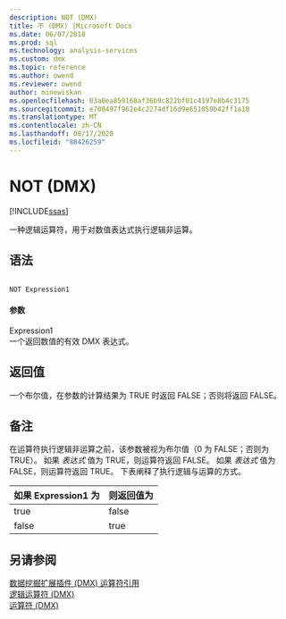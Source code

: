 ```yaml
---
description: NOT (DMX)
title: 不 (DMX) |Microsoft Docs
ms.date: 06/07/2018
ms.prod: sql
ms.technology: analysis-services
ms.custom: dmx
ms.topic: reference
ms.author: owend
ms.reviewer: owend
author: minewiskan
ms.openlocfilehash: 03a8ea859160af36b9c822bf01c4197e8b4c3175
ms.sourcegitcommit: e700497f962e4c2274df16d9e651059b42ff1a10
ms.translationtype: MT
ms.contentlocale: zh-CN
ms.lasthandoff: 08/17/2020
ms.locfileid: "88426259"
---
```

# <a name="not-dmx"></a>NOT (DMX)
[!INCLUDE[ssas](../includes/applies-to-version/ssas.md)]

  一种逻辑运算符，用于对数值表达式执行逻辑非运算。  
  
## <a name="syntax"></a>语法  
  
```  
  
NOT Expression1  
```  
  
#### <a name="parameters"></a>参数  
 Expression1  
 一个返回数值的有效 DMX 表达式。  
  
## <a name="return-value"></a>返回值  
 一个布尔值，在参数的计算结果为 TRUE 时返回 FALSE；否则将返回 FALSE。  
  
## <a name="remarks"></a>备注  
 在运算符执行逻辑非运算之前，该参数被视为布尔值（0 为 FALSE；否则为 TRUE）。 如果 *表达式* 值为 TRUE，则运算符返回 FALSE。 如果 *表达式* 值为 FALSE，则运算符返回 TRUE。 下表阐释了执行逻辑与运算的方式。  
  
|如果 Expression1 为|则返回值为|  
|-----------------------|---------------------|  
|true|false|  
|false|true|  
  
## <a name="see-also"></a>另请参阅  
 [数据挖掘扩展插件 &#40;DMX&#41; 运算符引用](../dmx/data-mining-extensions-dmx-operator-reference.md)   
 [逻辑运算符 &#40;DMX&#41;](../dmx/operators-logical.md)   
 [运算符 &#40;DMX&#41;](../dmx/operators-dmx.md)  
  
  
